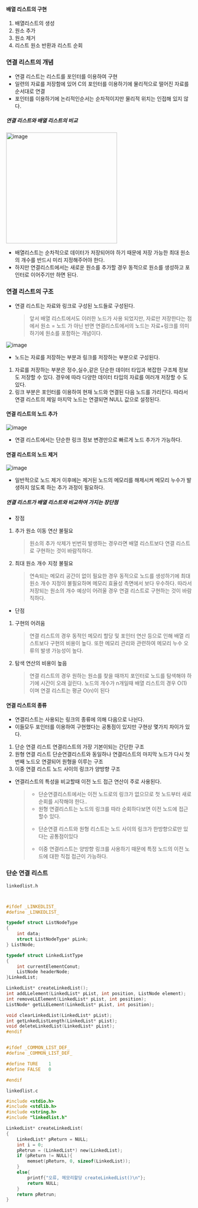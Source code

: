 
#### 배열 리스트의 구현

1. 배열리스트의 생성
2. 원소 추가
3. 원소 제거
4. 리스트 원소 반환과 리스트 순회

### 연결 리스트의 개념

- 연결 리스트는 리스트를 포인터를 이용하여 구현
- 일련의 자료를 저장함에 있어 C의 포인터를 이용하기에 물리적으로 떨어진 자료를 순서대로 연결 
- 포인터를 이용하기에 논리적인순서는 순차적이지만 물리적 위치는 인접해 있지 않다.

##### 연결 리스트와 배열 리스트의 비교

<img width="300" alt="image" src=https://user-images.githubusercontent.com/103232858/234512757-28329e41-6712-4cd0-a9c0-bb6175b546c8.png>

- 배열리스트는 순차적으로 데이터가 저장되어야 하기 때문에 저장 가능한 최대 원소의 개수를 반드시 미리 지정해주어야 한다.
- 하지만 연결리스트에서는 새로운 원소를 추가할 경우 동적으로 원소를 생성하고 포인터로 이어주기만 하면 된다.

### 연결 리스트의 구조

- 연결 리스트는 자료와 링크로 구성된 노드들로 구성된다.
	> 앞서 배열 리스트에서도 이러한 노드가 사용 되었지만, 자료만 저장한다는 점에서 
	> 원소 = 노드 가 아닌 반면 연결리스트에서의 노드는 자료+링크를 의미하기에 원소를 포함하는 개념이다.

![image](https://user-images.githubusercontent.com/103232858/234514981-082d55ed-a5f1-4670-91b5-0b9815e41dfa.png)

- 노드는 자료를 저장하는 부분과 링크를 저장하는 부분으로 구성된다.
1) 자료를 저장하는 부분은 정수,실수,같은 단순한 데이터 타입과 복잡한 구조체 정보도 저장할 수 있다. 경우에 따라 다양한 데이터 타입의 자료를 여러개 저장할 수 도 있다.
2) 링크 부분은 포인터를 이용하여 현재 노드와 연결된 다음 노드를 가리킨다. 따라서 연결 리스트의 제일 마지막 노드는 연결되면 NULL 값으로 설정된다.

#### 연결 리스트의 노드 추가

![image](https://user-images.githubusercontent.com/103232858/234515857-4d249064-1554-4a79-a280-1810dc1c302e.png)

- 연결 리스트에서는 단순한 링크 정보 변경만으로 빠르게 노드 추가가 가능하다.

#### 연결 리스트의 노드 제거

![image](https://user-images.githubusercontent.com/103232858/234516203-b37142a2-9d53-4126-8769-70d18072eacf.png)

- 일반적으로 노드 제거 이후에는 제거된 노드의 메모리를 해제시켜 메모리 누수가 발생하지 않도록 하는 추가 과정이 필요하다.

##### 연결 리스트가 배열 리스트와 비교하여 가지는 장단점

- 장점
1. 추가 원소 이동 연산 불필요
   > 원소의 추가 삭제가 빈번히 발생하는 경우라면 배열 리스트보다 연결 리스트로 구현하는 것이 바람직하다.

1. 최대 원소 개수 지정 불필요
   > 연속되는 메모리 공간이 없이 필요한 경우 동적으로 노드를 생성하기에 최대 원소 개수 지정이 불필요하며 메모리 효율성 측면에서 보다 우수하다. 따라서 저장되는 원소의 개수 예상이 어려울 경우 연결 리스트로 구현하는 것이 바람직하다.
   
- 단점
1. 구현의 어려움
   > 연결 리스트의 경우 동적인 메모리 할당 및 포인터 연산 등으로 인해 배열 리스트보다 구현의 비용이 높다. 또한 메모리 관리와 관련하여 메모리 누수 오류의 발생 가능성이 높다.
   
2. 탐색 연산의 비용이 높음
   > 연결 리스트의 경우 원하는 원소를 찾을 때까지 포인터로 노드를 탐색해야 하기에 시간이 오래 걸린다.
   > 노드의 개수가 n개일때 배열 리스트의 경우 O(1) 이며 연결 리스트는 평균 O(n)이 된다
   
#### 연결 리스트의 종류

- 연결리스트는 사용되는 링크의 종류에 의해 다음으로 나뉜다.
-  이들모두 포인터를 이용하여 구현했다는 공통점이 있지만 구현상 몇가지 차이가 있다.
  
  1) 단순 연결 리스트
     연결리스트의 가장 기본이되는 간단한 구조
  2) 원형 연결 리스트
     단순연결리스트와 동일하나 연결리스트의 마지막 노드가 다시 첫 번째 노드오 연결되어 원형을 이루는 구조
  3) 이중 연결 리스트
     노드 사이의 링크가 양방향 구조

- 연결리스트의 특성을 비교할때 이전 노드 접근 연산이 주로 사용된다.
  > - 단순연결리스트에서는 이전 노드로의 링크가 없으므로 첫 노드부터 새로 순회를 시작해야 한다..
  > - 원형 연결리스트는 노드의 링크를 따라 순회하다보면 이전 노드에 접근할수 있다.
  > * 단순연결 리스트와 원형 리스트는 노드 사이의 링크가 한방향으로만 있다는 공통점이있다
  > - 이중 연결리스트는 양방향 링크를 사용하기 때문에 특정 노드의 이전 노드에 대한 직접 접근이 가능하다.


### 단순 연결 리스트

`linkedlist.h`
```c 


#ifdef _LINKEDLIST_
#define _LINKEDLIST_

typedef struct ListNodeType
{
	int data;
	struct ListNodeType* pLink;
} ListNode;

typedef struct LinkedListType
{
	int currentElementConut;
	ListNode headerNode;
}LinkedList;

LinkedList* createLinkedList();
int addLLelement(LinkedList* pList, int position, ListNode element);
int removeLLElement(LinkedList* pList, int position);
ListNode* getLLELement(LinkedList* pList, int position);

void clearLinkedList(LinkedList* pList);
int getLnkedListLength(LinkedList* pList);
void deleteLinkedList(LinkedList* pList);
#endif


#ifdef _COMMON_LIST_DEF_
#define _COMMON_LIST_DEF_

#define TURE    1
#define FALSE   0

#endif

```

`linkedlist.c`
```c
#include <stdio.h>
#include <stdlib.h>
#include <string.h>
#include "linkedlist.h"

LinkedList* createLinkedList(
{
	LinkedList* pReturn = NULL;
	int i = 0;
	pRetrun = (LinkedList*) new(LinkedList);
	if (pReturn != NULL){
		memset(pReturn, 0, sizeof(LinkedList));
	}
	else{
		printf{"오류, 메모리할당 createLinkedList()\n"};
		return NULL;
	}
	return pRetrun;
}
```